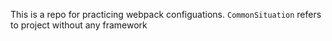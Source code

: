 This is a repo for practicing webpack configuations.
`CommonSituation` refers to project without any framework